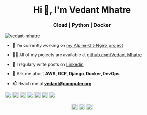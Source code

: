 <h1 align="center">Hi 👋, I'm Vedant Mhatre</h1>
<h3 align="center">Cloud | Python | Docker</h3>
<p align="left"> <img src="https://komarev.com/ghpvc/?username=vedant-mhatre" alt="vedant-mhatre" /> </p>

- 🔭 I’m currently working on [my Alpine-Git-Nginx project](https://github.com/Vedant-Mhatre/Alpine-git-Nginx-deployment)

- 👨‍💻 All of my projects are available at [github.com/Vedant-Mhatre](github.com/Vedant-Mhatre)

- 📝 I regulary write posts on [Linkedin](https://www.linkedin.com/in/vedant-mhatre/detail/recent-activity/shares/)

- 💬 Ask me about **AWS, GCP, Django, Docker, DevOps**

- 📫 Reach me at **vedant@computer.org**

<p align="left"><img src="https://konpa.github.io/devicon/devicon.git/icons/amazonwebservices/amazonwebservices-original-wordmark.svg" alt="amazonwebservices" width="20" height="20"/> <img src="https://konpa.github.io/devicon/devicon.git/icons/c/c-original.svg" alt="c" width="20" height="20"/> <img src="https://konpa.github.io/devicon/devicon.git/icons/django/django-original.svg" alt="django" width="20" height="20"/> <img src="https://konpa.github.io/devicon/devicon.git/icons/docker/docker-original-wordmark.svg" alt="docker" width="20" height="20"/> <img src="https://konpa.github.io/devicon/devicon.git/icons/mysql/mysql-original-wordmark.svg" alt="mysql" width="20" height="20"/> <img src="https://konpa.github.io/devicon/devicon.git/icons/python/python-original-wordmark.svg" alt="python" width="20" height="20"/> <img src="https://konpa.github.io/devicon/devicon.git/icons/nginx/nginx-original.svg" alt="nginx" width="20" height="20"/></p><p align="center">
<a href="https://twitter.com/vedantmhatre19" target="blank"><img align="center" src="https://cdn.jsdelivr.net/npm/simple-icons@3.0.1/icons/twitter.svg" alt="vedantmhatre19" height="20" width="20" /></a>
<a href="https://linkedin.com/in/vedant-mhatre" target="blank"><img align="center" src="https://cdn.jsdelivr.net/npm/simple-icons@3.0.1/icons/linkedin.svg" alt="vedant-mhatre" height="20" width="20" /></a>
<a href="https://instagram.com/vedant_mhatre_" target="blank"><img align="center" src="https://cdn.jsdelivr.net/npm/simple-icons@3.0.1/icons/instagram.svg" alt="vedant_mhatre_" height="20" width="20" /></a>
</p>
